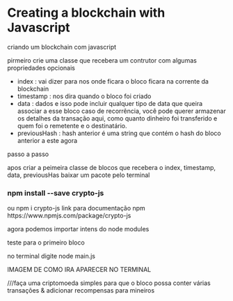 # Creating a blockchain with Javascript
 criando um blockchain com javascript

 pirmeiro crie uma classe que recebera um contrutor com algumas propriedades opcionais 
 * index : vai dizer para nos onde ficara o bloco ficara na corrente da blockchain
 * timestamp : nos dira quando o bloco foi criado
 * data : dados e isso pode incluir qualquer tipo de data que queira associar a esse bloco caso de recorrência, você pode querer armazenar os detalhes da transação aqui, como quanto dinheiro foi transferido e quem foi o remetente e o destinatário.
 * previousHash : hash anterior é uma string que contém o hash do bloco anterior a este agora

passo a passo

apos criar a peimeira classe de blocos que recebera o index, timestamp, data, previousHas 
baixar um pacote pelo terminal 
<h3>npm install --save crypto-js</h3> 
ou npm i crypto-js
link para documentação npm 
https://www.npmjs.com/package/crypto-js

agora podemos importar intens do node modules


teste para o primeiro bloco

no terminal digite node main.js

IMAGEM DE COMO IRA APARECER NO TERMINAL

///faça uma criptomoeda simples para que o bloco possa conter várias transações & adicionar recompensas para mineiros
